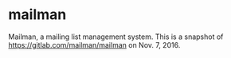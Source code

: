 # mailman
Mailman, a mailing list management system.
This is a snapshot of https://gitlab.com/mailman/mailman on Nov. 7, 2016.

